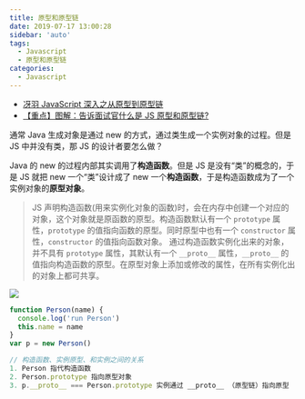 ```yaml
---
title: 原型和原型链
date: 2019-07-17 13:00:28
sidebar: 'auto'
tags:
  - Javascript
  - 原型和原型链
categories:
  - Javascript
---
```


- [冴羽 JavaScript 深入之从原型到原型链](https://github.com/mqyqingfeng/Blog/issues/2)
- [【重点】图解：告诉面试官什么是 JS 原型和原型链?](https://juejin.cn/post/6844903976907997192)

通常 Java 生成对象是通过 new 的方式，通过类生成一个实例对象的过程。但是 JS 中并没有类，那 JS 的设计者要怎么做？

Java 的 new 的过程内部其实调用了**构造函数**。但是 JS 是没有“类”的概念的，于是 JS 就把 new 一个“类”设计成了 new 一个**构造函数**，于是构造函数成为了一个实例对象的**原型对象**。

> JS 声明构造函数(用来实例化对象的函数)时，会在内存中创建一个对应的对象，这个对象就是原函数的原型。构造函数默认有一个 `prototype` 属性，`prototype` 的值指向函数的原型。同时原型中也有一个 `constructor` 属性，`constructor` 的值指向函数对象。
> 通过构造函数实例化出来的对象，并不具有 `prototype` 属性，其默认有一个 `__proto__` 属性，`__proto__` 的值指向构造函数的原型。在原型对象上添加或修改的属性，在所有实例化出的对象上都可共享。

![](https://gitee.com/alvin0216/cdn/raw/master/images/prototype5.png)

```js
function Person(name) {
  console.log('run Person')
  this.name = name
}
var p = new Person()

// 构造函数、实例原型、和实例之间的关系
1. Person 指代构造函数
2. Person.prototype 指向原型对象
3. p.__proto__ === Person.prototype 实例通过 __proto__ （原型链）指向原型
```
